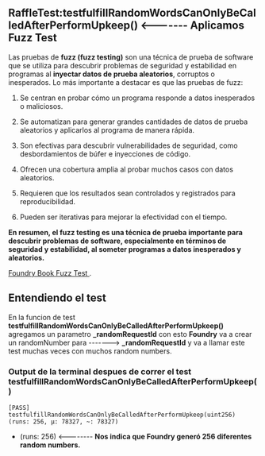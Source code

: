## RaffleTest:testfulfillRandomWordsCanOnlyBeCalledAfterPerformUpkeep() <------- Aplicamos Fuzz Test 
Las pruebas de **fuzz (fuzz testing)** son una técnica de prueba de software que se utiliza para descubrir problemas de seguridad y estabilidad en programas al **inyectar datos de prueba aleatorios**, corruptos o inesperados. Lo más importante a destacar es que las pruebas de fuzz:

1. Se centran en probar cómo un programa responde a datos inesperados o maliciosos.

2. Se automatizan para generar grandes cantidades de datos de prueba aleatorios y aplicarlos al programa de manera rápida.

3. Son efectivas para descubrir vulnerabilidades de seguridad, como desbordamientos de búfer e inyecciones de código.

4. Ofrecen una cobertura amplia al probar muchos casos con datos aleatorios.

5. Requieren que los resultados sean controlados y registrados para reproducibilidad.

6. Pueden ser iterativas para mejorar la efectividad con el tiempo.

**En resumen, el fuzz testing es una técnica de prueba importante para descubrir problemas de software, especialmente en términos de seguridad y estabilidad, al someter programas a datos inesperados y aleatorios.**

[Foundry Book Fuzz Test ](https://book.getfoundry.sh/reference/config/testing?highlight=Fuzz#fuzz).

## Entendiendo el test
En la funcion de test **testfulfillRandomWordsCanOnlyBeCalledAfterPerformUpkeep()** agregamos un parametro **_randomRequestId** con esto **Foundry** va a crear un  randomNumber para -------> **_randomRequestId** y va a llamar este test muchas veces con muchos random numbers.

### Output de la terminal despues de correr el test testfulfillRandomWordsCanOnlyBeCalledAfterPerformUpkeep()
```shell
[PASS] testfulfillRandomWordsCanOnlyBeCalledAfterPerformUpkeep(uint256) (runs: 256, μ: 78327, ~: 78327)
```
*  (runs: 256) <-------- **Nos indica que Foundry generó 256 diferentes random numbers.**

